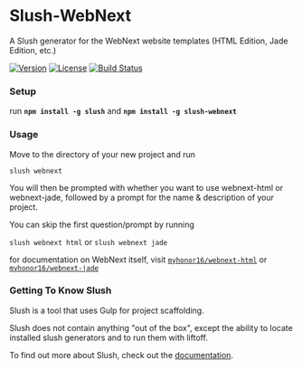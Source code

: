 Slush-WebNext
=============

A Slush generator for the WebNext website templates (HTML Edition, Jade Edition, etc.)

[![Version][version-img]][version-url] [![License][license-img]][license-url] [![Build Status][travis-img]][travis-url]

### Setup

run **`npm install -g slush`** and **`npm install -g slush-webnext`**

### Usage

Move to the directory of your new project and run

`slush webnext`

You will then be prompted with whether you want to use webnext-html or webnext-jade, followed by a prompt for the name & description of your project.

You can skip the first question/prompt by running 

`slush webnext html` or `slush webnext jade`

for documentation on WebNext itself, visit [`myhonor16/webnext-html`](https://github.com/myhonor16/webnext-html) or [`myhonor16/webnext-jade`](https://github.com/myhonor16/webnext-jade)

### Getting To Know Slush

Slush is a tool that uses Gulp for project scaffolding.

Slush does not contain anything "out of the box", except the ability to locate installed slush generators and to run them with liftoff.

To find out more about Slush, check out the [documentation](https://github.com/slushjs/slush).

[version-url]: https://github.com/myhonor16/slush-webnext/releases
[version-img]: http://img.shields.io/badge/Version-0.1.0-yellow.svg
[license-url]: https://github.com/myhonor16/slush-webnext/blob/master/LICENSE
[license-img]: http://img.shields.io/badge/License-MIT-red.svg
[travis-url]: https://travis-ci.org/myhonor16/slush-webnext
[travis-img]: https://travis-ci.org/myhonor16/slush-webnext.svg?branch=master
